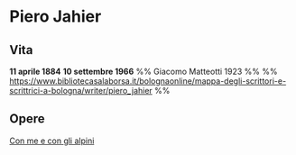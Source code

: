 # Piero Jahier
## Vita
**11 aprile 1884** **10 settembre 1966**
%% Giacomo Matteotti 1923 %%
%% https://www.bibliotecasalaborsa.it/bolognaonline/mappa-degli-scrittori-e-scrittrici-a-bologna/writer/piero_jahier %%

## Opere
[Con me e con gli alpini](Con%20me%20e%20con%20gli%20alpini.md)